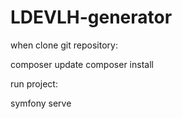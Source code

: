 # LDEVLH-generator

when clone git repository:

composer update
composer install


run project:

symfony serve



